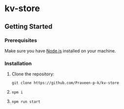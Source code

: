 # kv-store

## Getting Started

### Prerequisites

Make sure you have [Node.js](https://nodejs.org/) installed on your machine.

### Installation

1. Clone the repository:

   ```
   git clone https://github.com/Praveen-p-k/kv-store
   ```

2. `npm i`
3. `npm run start`
